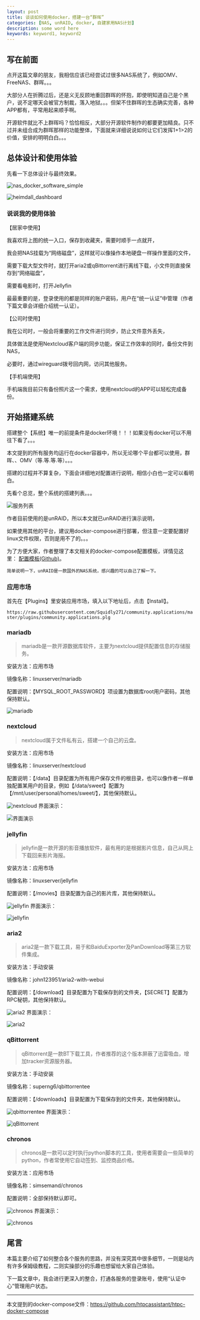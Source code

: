 ```yaml
---
layout: post
title: 谈谈如何使用docker，搭建一台“群晖”
categories: [NAS, unRAID, docker, 自建家用NAS计划]
description: some word here
keywords: keyword1, keyword2
---
```


## 写在前面
点开这篇文章的朋友，我相信应该已经尝试过很多NAS系统了，例如OMV、FreeNAS、群晖。。。

大部分人在折腾过后，还是义无反顾地重回群晖的怀抱，即使明知道自己是个黑户，说不定哪天会被官方制裁，落入地狱。。。但架不住群晖的生态确实完善，各种APP都有，平常用起来顺手啊。 

开源软件就比不上群晖吗？恰恰相反，大部分开源软件制作的都要更加精良。只不过并未组合成为群晖那样的功能整体，下面就来详细说说如何让它们发挥1+1>2的价值，安排的明明白白。。。 


## 总体设计和使用体验
先看一下总体设计与最终效果。

![nas_docker_software_simple](/images/blog/2020-02-27-docker-software/nas_docker_software_simple.jpg)

![heimdall_dashboard](/images/blog/2020-02-27-docker-software/heimdall_dashboard.png)


### 说说我的使用体验
【居家中使用】

我喜欢将上图的统一入口，保存到收藏夹，需要时顺手一点就开，

我会把NAS挂载为“网络磁盘”，这样就可以像操作本地硬盘一样操作里面的文件，

需要下载大型文件时，就打开aria2或qBittorrent进行离线下载，小文件则直接保存到“网络磁盘”，

需要看电影时，打开Jellyfin  


最最重要的是，登录使用的都是同样的账户密码，用户在“统一认证”中管理（作者下篇文章会详细介绍统一认证）。


【公司时使用】

我在公司时，一般会将重要的工作文件进行同步，防止文件意外丢失，

具体做法是使用Nextcloud客户端的同步功能，保证工作效率的同时，备份文件到NAS，

必要时，通过wireguard拨号回内网，访问其他服务。


【手机端使用】

手机端我目前只有备份照片这一个需求，使用nextcloud的APP可以轻松完成备份。


## 开始搭建系统
搭建整个【系统】唯一的前提条件是docker环境！！！如果没有docker可以不用往下看了。。。 

本文提到的所有服务均运行在docker容器中，所以无论哪个平台都可以使用，群晖、、OMV（等.等.等.等）。。。

搭建的过程并不算复杂，下面会详细地对配置进行说明，相信小白也一定可以看明白。



先看个总览，整个系统的搭建列表。。。 

![​服务列表](/images/blog/2020-02-27-docker-software/unRAID_docker_list.png)


作者目前使用的是unRAID，所以本文就已unRAID进行演示说明，

如果使用其他的平台，建议用docker-compose进行部署，但注意一定要配置好linux文件权限，否则是用不了的。。。

为了方便大家，作者整理了本文相关的docker-compose配置模板，详情见这里： [配置模板(Github)](https://github.com/htpcassistant/htpc-docker-compose)。

`简单说明一下，unRAID是一款国外的NAS系统，感兴趣的可以自己了解一下。`



### 应用市场
首先在【Plugins】里安装应用市场，填入以下地址后，点击【Install】。

`https://raw.githubusercontent.com/Squidly271/community.applications/master/plugins/community.applications.plg`

### mariadb
> mariadb是一款开源数据库软件，主要为nextcloud提供配置信息的存储服务。

安装方法：应用市场

镜像名称：linuxserver/mariadb

配置说明：【MYSQL_ROOT_PASSWORD】项设置为数据库root用户密码，其他保持默认。

![mariadb](/images/blog/2020-02-27-docker-software/mariadb.png)

### nextcloud
> nextcloud属于文件私有云，搭建一个自己的云盘。

安装方法：应用市场

镜像名称：linuxserver/nextcloud

配置说明：【/data】目录配置为所有用户保存文件的根目录，也可以像作者一样单独配置某用户的目录，例如【/data/sweet】配置为【/mnt/user/personal/homes/sweet/】，其他保持默认。

![nextcloud](/images/blog/2020-02-27-docker-software/nextcloud.png)
界面演示：

![界面演示](/images/blog/2020-02-27-docker-software/nextcloud_preview.png)

### jellyfin
> jellyfin是一款开源的影音播放软件，最有用的是根据影片信息，自己从网上下载回来影片海报。

安装方法：应用市场

镜像名称：linuxserver/jellyfin

配置说明：【/movies】目录配置为自己的影片库，其他保持默认。

![jellyfin](/images/blog/2020-02-27-docker-software/jellyfin.png)
界面演示：

![jellyfin](/images/blog/2020-02-27-docker-software/jellyfin_preview.png)

### aria2
> aria2是一款下载工具，易于和BaiduExporter及PanDownload等第三方软件集成。

安装方法：手动安装

镜像名称：john123951/aria2-with-webui

配置说明：【/download】目录配置为下载保存到的文件夹，【SECRET】配置为RPC秘钥，其他保持默认。

![aria2](/images/blog/2020-02-27-docker-software/aria2.png)
界面演示：

![aria2](/images/blog/2020-02-27-docker-software/aria2_preview.png)

### qBittorrent
> qBittorrent是一款BT下载工具，作者推荐的这个版本屏蔽了迅雷吸血，增加tracker资源服务器。

安装方法：手动安装

镜像名称：superng6/qbittorrentee

配置说明：【/downloads】目录配置为下载保存到的文件夹，其他保持默认。

![qbittorrentee](/images/blog/2020-02-27-docker-software/qBittorrent.png)
界面演示：

![qBittorrent](/images/blog/2020-02-27-docker-software/qBittorrent_preview.png)

### chronos
> chronos是一款可以定时执行python脚本的工具，使用者需要会一些简单的python，作者常使用它自动签到、监控商品价格。

安装方法：应用市场

镜像名称：simsemand/chronos

配置说明：全部保持默认即可。

![chronos](/images/blog/2020-02-27-docker-software/chronos.png)
界面演示：

![chronos](/images/blog/2020-02-27-docker-software/chronos_preview.png)


## 尾言
本篇主要介绍了如何整合各个服务的思路，并没有深究其中很多细节，一则是站内有许多保姆级教程，二则实操部分的乐趣也想留给大家自己体验。

下一篇文章中，我会进行更深入的整合，打通各服务的登录账号，使用“认证中心”管理用户状态。

---
本文提到的docker-compose文件：https://github.com/htpcassistant/htpc-docker-compose







